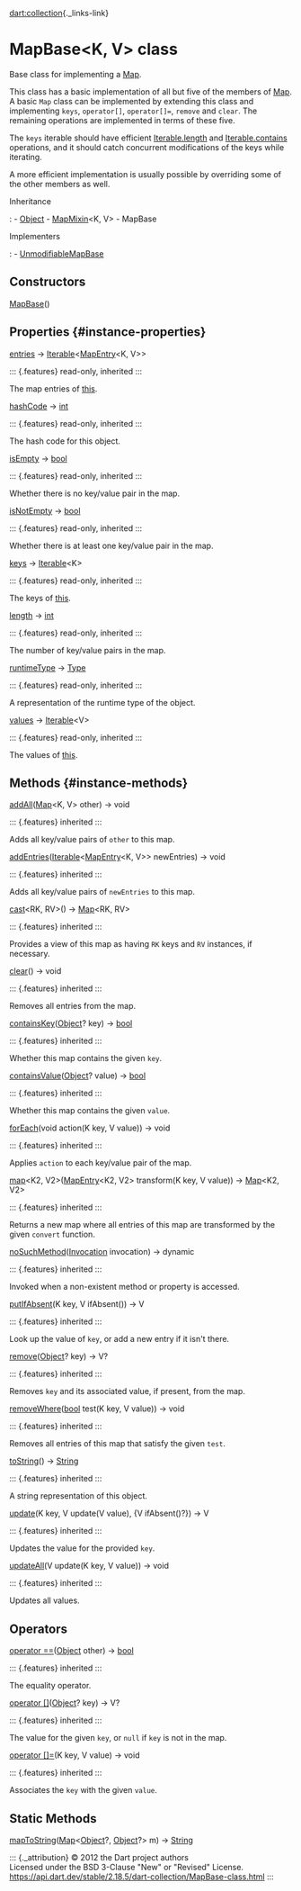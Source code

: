 [dart:collection](../dart-collection/dart-collection-library){._links-link}

MapBase\<K, V\> class
=====================

Base class for implementing a [Map](../dart-core/map-class).

This class has a basic implementation of all but five of the members of
[Map](../dart-core/map-class). A basic `Map` class can be implemented by
extending this class and implementing `keys`, `operator[]`,
`operator[]=`, `remove` and `clear`. The remaining operations are
implemented in terms of these five.

The `keys` iterable should have efficient
[Iterable.length](../dart-core/iterable/length) and
[Iterable.contains](../dart-core/iterable/contains) operations, and it
should catch concurrent modifications of the keys while iterating.

A more efficient implementation is usually possible by overriding some
of the other members as well.

Inheritance

:   -   [Object](../dart-core/object-class)
    -   [MapMixin](mapmixin-class)\<K, V\>
    -   MapBase

Implementers

:   -   [UnmodifiableMapBase](unmodifiablemapbase-class)

Constructors
------------

[MapBase](mapbase/mapbase)()

Properties {#instance-properties}
----------

[entries](mapmixin/entries) →
[Iterable](../dart-core/iterable-class)\<[MapEntry](../dart-core/mapentry-class)\<K,
V\>\>

::: {.features}
read-only, inherited
:::

The map entries of [this](mapbase-class).

[hashCode](../dart-core/object/hashcode) → [int](../dart-core/int-class)

::: {.features}
read-only, inherited
:::

The hash code for this object.

[isEmpty](mapmixin/isempty) → [bool](../dart-core/bool-class)

::: {.features}
read-only, inherited
:::

Whether there is no key/value pair in the map.

[isNotEmpty](mapmixin/isnotempty) → [bool](../dart-core/bool-class)

::: {.features}
read-only, inherited
:::

Whether there is at least one key/value pair in the map.

[keys](mapmixin/keys) → [Iterable](../dart-core/iterable-class)\<K\>

::: {.features}
read-only, inherited
:::

The keys of [this](mapbase-class).

[length](mapmixin/length) → [int](../dart-core/int-class)

::: {.features}
read-only, inherited
:::

The number of key/value pairs in the map.

[runtimeType](../dart-core/object/runtimetype) →
[Type](../dart-core/type-class)

::: {.features}
read-only, inherited
:::

A representation of the runtime type of the object.

[values](mapmixin/values) → [Iterable](../dart-core/iterable-class)\<V\>

::: {.features}
read-only, inherited
:::

The values of [this](mapbase-class).

Methods {#instance-methods}
-------

[addAll](mapmixin/addall)([Map](../dart-core/map-class)\<K, V\> other) →
void

::: {.features}
inherited
:::

Adds all key/value pairs of `other` to this map.

[addEntries](mapmixin/addentries)([Iterable](../dart-core/iterable-class)\<[MapEntry](../dart-core/mapentry-class)\<K,
V\>\> newEntries) → void

::: {.features}
inherited
:::

Adds all key/value pairs of `newEntries` to this map.

[cast](mapmixin/cast)\<RK, RV\>() → [Map](../dart-core/map-class)\<RK,
RV\>

::: {.features}
inherited
:::

Provides a view of this map as having `RK` keys and `RV` instances, if
necessary.

[clear](mapmixin/clear)() → void

::: {.features}
inherited
:::

Removes all entries from the map.

[containsKey](mapmixin/containskey)([Object](../dart-core/object-class)?
key) → [bool](../dart-core/bool-class)

::: {.features}
inherited
:::

Whether this map contains the given `key`.

[containsValue](mapmixin/containsvalue)([Object](../dart-core/object-class)?
value) → [bool](../dart-core/bool-class)

::: {.features}
inherited
:::

Whether this map contains the given `value`.

[forEach](mapmixin/foreach)(void action(K key, V value)) → void

::: {.features}
inherited
:::

Applies `action` to each key/value pair of the map.

[map](mapmixin/map)\<K2,
V2\>([MapEntry](../dart-core/mapentry-class)\<K2, V2\> transform(K key,
V value)) → [Map](../dart-core/map-class)\<K2, V2\>

::: {.features}
inherited
:::

Returns a new map where all entries of this map are transformed by the
given `convert` function.

[noSuchMethod](../dart-core/object/nosuchmethod)([Invocation](../dart-core/invocation-class)
invocation) → dynamic

::: {.features}
inherited
:::

Invoked when a non-existent method or property is accessed.

[putIfAbsent](mapmixin/putifabsent)(K key, V ifAbsent()) → V

::: {.features}
inherited
:::

Look up the value of `key`, or add a new entry if it isn\'t there.

[remove](mapmixin/remove)([Object](../dart-core/object-class)? key) → V?

::: {.features}
inherited
:::

Removes `key` and its associated value, if present, from the map.

[removeWhere](mapmixin/removewhere)([bool](../dart-core/bool-class)
test(K key, V value)) → void

::: {.features}
inherited
:::

Removes all entries of this map that satisfy the given `test`.

[toString](mapmixin/tostring)() → [String](../dart-core/string-class)

::: {.features}
inherited
:::

A string representation of this object.

[update](mapmixin/update)(K key, V update(V value), {V ifAbsent()?}) → V

::: {.features}
inherited
:::

Updates the value for the provided `key`.

[updateAll](mapmixin/updateall)(V update(K key, V value)) → void

::: {.features}
inherited
:::

Updates all values.

Operators
---------

[operator
==](../dart-core/object/operator_equals)([Object](../dart-core/object-class)
other) → [bool](../dart-core/bool-class)

::: {.features}
inherited
:::

The equality operator.

[operator
\[\]](mapmixin/operator_get)([Object](../dart-core/object-class)? key) →
V?

::: {.features}
inherited
:::

The value for the given `key`, or `null` if `key` is not in the map.

[operator \[\]=](mapmixin/operator_put)(K key, V value) → void

::: {.features}
inherited
:::

Associates the `key` with the given `value`.

Static Methods
--------------

[mapToString](mapbase/maptostring)([Map](../dart-core/map-class)\<[Object](../dart-core/object-class)?,
[Object](../dart-core/object-class)?\> m) →
[String](../dart-core/string-class)

::: {._attribution}
© 2012 the Dart project authors\
Licensed under the BSD 3-Clause \"New\" or \"Revised\" License.\
<https://api.dart.dev/stable/2.18.5/dart-collection/MapBase-class.html>
:::
